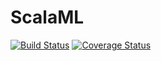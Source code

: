 # ScalaML
[![Build Status](https://travis-ci.org/domesc/ScalaML.svg?branch=master)](https://travis-ci.org/domesc/ScalaML)
[![Coverage Status](https://coveralls.io/repos/github/domesc/ScalaML/badge.svg?branch=master)](https://coveralls.io/github/domesc/ScalaML?branch=master)